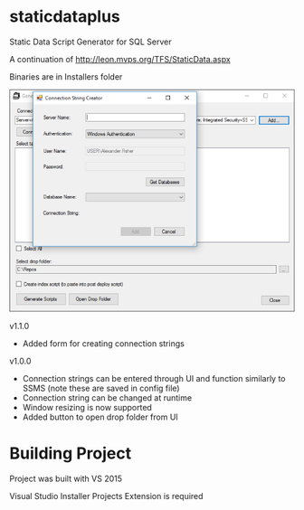 # staticdataplus
Static Data Script Generator for SQL Server

A continuation of http://leon.mvps.org/TFS/StaticData.aspx

Binaries are in Installers folder

![alt tag](https://github.com/pixelshaded/staticdataplus/raw/develop/v1.1.0_screenshot.png)

v1.1.0
- Added form for creating connection strings

v1.0.0
- Connection strings can be entered through UI and function similarly to SSMS (note these are saved in config file)
- Connection string can be changed at runtime
- Window resizing is now supported
- Added button to open drop folder from UI

# Building Project
Project was built with VS 2015

Visual Studio Installer Projects Extension is required
